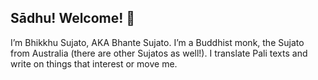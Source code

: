 ## Sādhu! Welcome! 🙏

I’m Bhikkhu Sujato, AKA Bhante Sujato. I’m a Buddhist monk, the Sujato from Australia (there are other Sujatos as well!). I translate Pali texts and write on things that interest or move me.  
